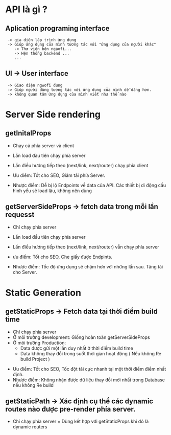 # API là gì ?

## Aplication programing interface

     -> gia diện lập trình ứng dụng
     -> Giúp ứng dụng của mình tương tác với "ứng dụng của người khác"
        -> Thư viện bên ngaofi...
        -> Hện thống backend ...
        ...

## UI -> User interface

     -> Giao diện ngwofi đung
     -> Giúp người dùng tương tác với ứng dụng của mình dễ dàng hơn.
     -> không quan tâm ứng dụng của mình viết như thế nào

# Server Side rendering

## getInitalProps

- Chạy cả phía server và client
- Lần load đàu tiên chạy phía server
- Lần điều hướng tiếp theo (next/link, next/router) chạy phía client

- Ưu điểm: Tốt cho SEO, Giảm tải phía Server.
- Nhược điểm: Dễ bị lộ Endpoints về data của API. Các thiết bị di động cấu hình yếu sẽ load lâu, không nên dùng

## getServerSideProps -> fetch data trong mỗi lần requesst

- Chỉ chạy phía server
- Lần load đầu tiên chạy phía server
- Lần điều hướng tiếp theo (next/link, next/router) vẫn chạy phía server

- ưu điểm: Tốt cho SEO, Che giấy được Endpints.
- Nhược điểm: Tốc độ ứng dụng sẽ chậm hơn với những lần sau. Tăng tải cho Server.

# Static Generation

## getStaticProps -> Fetch data tại thời điểm build time

- Chỉ chạy phía server
- Ở môi trường development: Giống hoàn toàn getServerSideProps
- Ở môi trường Production:
  - Data được gửi một lần duy nhất ở thời điểm build time
  - Data không thay đổi trong suốt thời gian hoạt động ( Nếu không Re build Project )

* Ưu điểm: Tốt cho SEO, Tốc đột tải cực nhanh tại một thời điểm điểm nhất định.
* Nhược điểm:
  Không nhận được dữ liệu thay đổi mới nhất trong Database nếu không Re build

## getStaticPath -> Xác định cụ thể các dynamic routes nào được pre-render phía server.

- Chỉ chạy phía server
  = Dùng kết hợp với getStaticProps khi đó là dynamic routers
